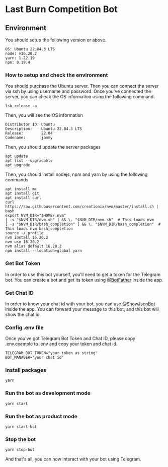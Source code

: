 # Last Burn Competition Bot

## Environment

You should setup the following version or above.
```text
OS: Ubuntu 22.04.3 LTS
node: v16.20.2
yarn: 1.22.19
npm: 8.19.4
```

### How to setup and check the environment

You should purchase the Ubuntu server. Then you can connect the server via ssh by using username and password.
Once you've connected the server, you can check the OS information using the following command.
```shell
lsb_release -a
```

Then, you will see the OS information
```shell
Distributor ID: Ubuntu
Description:    Ubuntu 22.04.3 LTS
Release:        22.04
Codename:       jammy
```

Then, you should update the server packages
```shell
apt update
apt list --upgradable
apt upgrade
```

Then, you should install nodejs, npm and yarn by using the following commands
```shell
apt install mc
apt install git
apt install curl
curl https://raw.githubusercontent.com/creationix/nvm/master/install.sh | bash
export NVM_DIR="$HOME/.nvm"
[ -s "$NVM_DIR/nvm.sh" ] && \. "$NVM_DIR/nvm.sh"  # This loads nvm
[ -s "$NVM_DIR/bash_completion" ] && \. "$NVM_DIR/bash_completion"  # This loads nvm bash_completion
source ~/.profile
nvm install 16.20.2
nvm use 16.20.2
nvm alias default 16.20.2
npm install --location=global yarn
```

### Get Bot Token
In order to use this bot yourself, you'll need to get a token for the Telegram bot.
You can create a bot and get its token using [@BotFather](https://t.me/botfather) inside the app.

### Get Chat ID
In order to know your chat id with your bot, you can use [@ShowJsonBot](https://t.me/ShowJsonBot) inside the app.
You can forward your message to this bot, and this bot will show the chat id.

### Config .env file
Once you've got Telegram Bot Token and Chat ID, please copy .env.example to .env and copy your token and chat id.
```text
TELEGRAM_BOT_TOKEN="your token as string"
BOT_MANAGER='your chat id'
```

### Install packages
```shell
yarn
```

### Run the bot as development mode
```shell
yarn start
```

### Run the bot as product mode
```shell
yarn start-bot
```

### Stop the bot
```shell
yarn stop-bot
```

And that's all, you can now interact with your bot using Telegram.